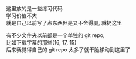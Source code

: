 

这里放的是一些练习代码  
学习价值不大  
就是自己以前写了点东西但是又不舍得删, 就扔这里  

有不少文件夹以前都是一个单独的 git repo,  
比如下载字幕的那些(16, 17, 15)  
后来我觉得自己的 git repo 太多了就干脆移动到这里了  


